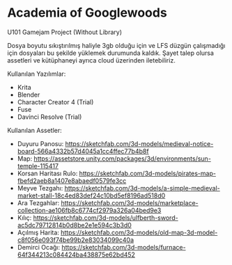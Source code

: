 # Academia of Googlewoods
U101 Gamejam Project (Without Library)

Dosya boyutu sıkıştırılmış haliyle 3gb olduğu için ve LFS düzgün çalışmadığı için dosyaları bu şekilde yüklemek durumunda kaldık.
Şayet talep olursa assetleri ve kütüphaneyi ayrıca cloud üzerinden iletebiliriz.

Kullanılan Yazılımlar:

- Krita
- Blender
- Character Creator 4 (Trial)
- Fuse
- Davinci Resolve (Trial)

Kullanılan Assetler:

- Duyuru Panosu: https://sketchfab.com/3d-models/medieval-notice-board-566a4332b57d4045a1cc4ffec77b4b8f
- Map: https://assetstore.unity.com/packages/3d/environments/sun-temple-115417
- Korsan Haritası Rulo: https://sketchfab.com/3d-models/pirates-map-fbefd2aeb8a1407e8abaedf0579fe3cc
- Meyve Tezgahı: https://sketchfab.com/3d-models/a-simple-medieval-market-stall-18c4ed83def24c10bd5ef8196ad518d0
- Ara Tezgahlar: https://sketchfab.com/3d-models/marketplace-collection-ae106fb8c6774cf2979a326a04bed9e3
- Kılıç: https://sketchfab.com/3d-models/ulfberth-sword-ac5dc79712814b0d8be2e1e594c3b3d0
- Açılmış Harita: https://sketchfab.com/3d-models/old-map-3d-model-c8f056e093f74be99b2e83034099c40a
- Demirci Ocağı: https://sketchfab.com/3d-models/furnace-64f344213c084424ba438875e62bd452
